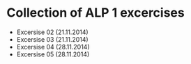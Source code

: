 Collection of ALP 1 excercises
=============

- Excersise 02 (21.11.2014)
- Excersise 03 (21.11.2014)
- Excersise 04 (28.11.2014)
- Excersise 05 (28.11.2014)
